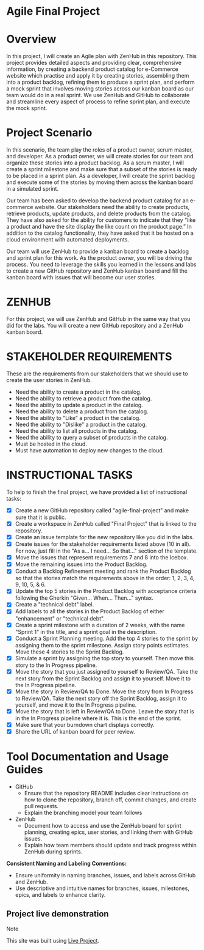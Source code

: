 # Agile Final Project
# Overview
In this project, I will create an Agile plan with ZenHub in this repository. This project provides detailed aspects and providing clear, comprehensive information, by creating a backend product catalog for e-Commerce website which practise and apply it by creating stories, assembling them into a product backlog, refining them to produce a sprint plan, and perform a mock sprint that involves moving stories across our kanban board as our team would do in a real sprint. We use ZenHub and GitHub to collaborate and streamline every aspect of process to refine sprint plan, and execute the mock sprint.

# Project Scenario
In this scenario, the team play the roles of a product owner, scrum master, and developer. As a product owner, we will create stories for our team and organize these stories into a product backlog. As a scrum master, I will create a sprint milestone and make sure that a subset of the stories is ready to be placed in a sprint plan. As a developer, I will create the sprint backlog and execute some of the stories by moving them across the kanban board in a simulated sprint.

Our team has been asked to develop the backend product catalog for an e-commerce website. Our stakeholders need the ability to create products, retrieve products, update products, and delete products from the catalog. They have also asked for the ability for customers to indicate that they "like a product and have the site display the like count on the product page.” In addition to the catalog functionality, they have asked that it be hosted on a cloud environment with automated deployments. 

Our team will use ZenHub to provide a kanban board to create a backlog and sprint plan for this work. As the product owner, you will be driving the process. You need to leverage the skills you learned in the lessons and labs to create a new GitHub repository and ZenHub kanban board and fill the kanban board with issues that will become our user stories.

# ZENHUB
For this project, we will use ZenHub and GitHub in the same way that you did for the labs. You will create a new GitHub repository and a ZenHub kanban board.

# STAKEHOLDER REQUIREMENTS
These are the requirements from our stakeholders that we should use to create the user stories in ZenHub. 

- Need the ability to create a product in the catalog. 
- Need the ability to retrieve a product from the catalog. 
- Need the ability to update a product in the catalog. 
- Need the ability to delete a product from the catalog. 
- Need the ability to "Like" a product in the catalog. 
- Need the ability to "Dislike" a product in the catalog.
- Need the ability to list all products in the catalog.
- Need the ability to query a subset of products in the catalog.
- Must be hosted in the cloud.
- Must have automation to deploy new changes to the cloud.

# INSTRUCTIONAL TASKS
To help to finish the final project, we have provided a list of instructional tasks:  
- [x] Create a new GitHub repository called "agile-final-project" and make sure that it is public.
- [x] Create a workspace in ZenHub called "Final Project" that is linked to the repository.
- [x] Create an issue template for the new repository like you did in the labs.
- [x] Create issues for the stakeholder requirements listed above (10 in all). For now, just fill in the "As a... I need... So that..." section of the template.
- [x] Move the issues that represent requirements 7 and 8 into the Icebox.
- [x] Move the remaining issues into the Product Backlog.
- [x] Conduct a Backlog Refinement meeting and rank the Product Backlog so that the stories match the requirements above in the order: 1, 2, 3, 4, 9, 10, 5, & 6.
- [x] Update the top 5 stories in the Product Backlog with acceptance criteria following the Gherkin "Given... When... Then..." syntax.
- [x] Create a "technical debt" label.
- [x] Add labels to all the stories in the Product Backlog of either "enhancement" or "technical debt".
- [x] Create a sprint milestone with a duration of 2 weeks, with the name "Sprint 1" in the title, and a sprint goal in the description.
- [x] Conduct a Sprint Planning meeting. Add the top 4 stories to the sprint by assigning them to the sprint milestone. Assign story points estimates.  Move these 4 stories to the Sprint Backlog.
- [x] Simulate a sprint by assigning the top story to yourself. Then move this story to the In Progress pipeline.
- [x] Move the story that you just assigned to yourself to Review/QA. Take the next story from the Sprint Backlog and assign it to yourself.  Move it to the In Progress pipeline.
- [x] Move the story in Review/QA to Done. Move the story from In Progress to Review/QA. Take the next story off the Sprint Backlog, assign it to yourself, and move it to the In Progress pipeline.
- [x] Move the story that is left in Review/QA to Done. Leave the story that is in the In Progress pipeline where it is. This is the end of the sprint.
- [x] Make sure that your burndown chart displays correctly.
- [x] Share the URL of kanban board for peer review.

# Tool Documentation and Usage Guides
- GitHub
  * Ensure that the repository README includes clear instructions on how to clone the repository, branch off, commit changes, and create pull requests.
  * Explain the branching model your team follows
- ZenHub
  * Document how to access and use the ZenHub board for sprint planning, creating epics, user stories, and linking them with GitHub issues.
  * Explain how team members should update and track progress within ZenHub during sprints.

**Consistent Naming and Labeling Conventions:**
* Ensure uniformity in naming branches, issues, and labels across GitHub and ZenHub.
* Use descriptive and intuitive names for branches, issues, milestones, epics, and labels to enhance clarity.

## **Project live demonstration**
> [!NOTE]
> This site was built using [Live Project](https://app.zenhub.com/workspaces/final-project-6569b682644a343529e7d6ac?invite=JsrNgQGQXFbaqjyXUF8w9WG9).
